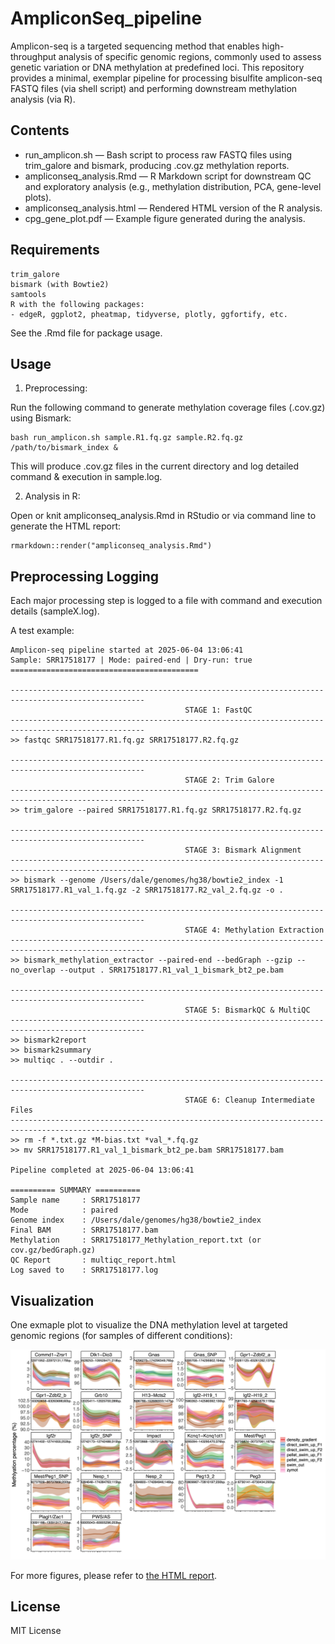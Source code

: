 # AmpliconSeq_pipeline 

Amplicon-seq is a targeted sequencing method that enables high-throughput analysis of specific genomic regions, commonly used to assess genetic variation or DNA methylation at predefined loci. This repository provides a minimal, exemplar pipeline for processing bisulfite amplicon-seq FASTQ files (via shell script) and performing downstream methylation analysis (via R).

## Contents
- run_amplicon.sh — Bash script to process raw FASTQ files using trim_galore and bismark, producing .cov.gz methylation reports.
- ampliconseq_analysis.Rmd — R Markdown script for downstream QC and exploratory analysis (e.g., methylation distribution, PCA, gene-level plots).
- ampliconseq_analysis.html — Rendered HTML version of the R analysis.
- cpg_gene_plot.pdf — Example figure generated during the analysis.


## Requirements
	trim_galore
	bismark (with Bowtie2)
	samtools
	R with the following packages:
	- edgeR, ggplot2, pheatmap, tidyverse, plotly, ggfortify, etc.

See the .Rmd file for package usage.

## Usage

1.	Preprocessing:

Run the following command to generate methylation coverage files (.cov.gz) using Bismark:
```
bash run_amplicon.sh sample.R1.fq.gz sample.R2.fq.gz /path/to/bismark_index &
```
This will produce .cov.gz files in the current directory and log detailed command & execution in sample.log.

2.	Analysis in R:

Open or knit ampliconseq_analysis.Rmd in RStudio or via command line to generate the HTML report:

```
rmarkdown::render("ampliconseq_analysis.Rmd")
```
## Preprocessing Logging

Each major processing step is logged to a file with command and execution details (sampleX.log).

A test example:
```
Amplicon-seq pipeline started at 2025-06-04 13:06:41
Sample: SRR17518177 | Mode: paired-end | Dry-run: true
==========================================

----------------------------------------------------------------------------------------------------
                                       STAGE 1: FastQC
----------------------------------------------------------------------------------------------------
>> fastqc SRR17518177.R1.fq.gz SRR17518177.R2.fq.gz

----------------------------------------------------------------------------------------------------
                                       STAGE 2: Trim Galore
----------------------------------------------------------------------------------------------------
>> trim_galore --paired SRR17518177.R1.fq.gz SRR17518177.R2.fq.gz

----------------------------------------------------------------------------------------------------
                                       STAGE 3: Bismark Alignment
----------------------------------------------------------------------------------------------------
>> bismark --genome /Users/dale/genomes/hg38/bowtie2_index -1 SRR17518177.R1_val_1.fq.gz -2 SRR17518177.R2_val_2.fq.gz -o .

----------------------------------------------------------------------------------------------------
                                       STAGE 4: Methylation Extraction
----------------------------------------------------------------------------------------------------
>> bismark_methylation_extractor --paired-end --bedGraph --gzip --no_overlap --output . SRR17518177.R1_val_1_bismark_bt2_pe.bam

----------------------------------------------------------------------------------------------------
                                       STAGE 5: BismarkQC & MultiQC
----------------------------------------------------------------------------------------------------
>> bismark2report
>> bismark2summary
>> multiqc . --outdir .

----------------------------------------------------------------------------------------------------
                                       STAGE 6: Cleanup Intermediate Files
----------------------------------------------------------------------------------------------------
>> rm -f *.txt.gz *M-bias.txt *val_*.fq.gz
>> mv SRR17518177.R1_val_1_bismark_bt2_pe.bam SRR17518177.bam

Pipeline completed at 2025-06-04 13:06:41

========== SUMMARY ==========
Sample name     : SRR17518177
Mode            : paired
Genome index    : /Users/dale/genomes/hg38/bowtie2_index
Final BAM       : SRR17518177.bam
Methylation     : SRR17518177_Methylation_report.txt (or cov.gz/bedGraph.gz)
QC Report       : multiqc_report.html
Log saved to    : SRR17518177.log
```

## Visualization
One exmaple plot to visualize the DNA methylation level at targeted genomic regions (for samples of different conditions):

![Example plot](./cpg_gene_plot.png)

For more figures, please refer to [the HTML report](https://lwang-genomics.github.io/Amplicon_analysis/).

## License

MIT License